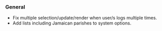 ### General
- Fix multiple selection/update/render when user/s logs multiple times.
- Add lists including Jamaican parishes to system options.
 
